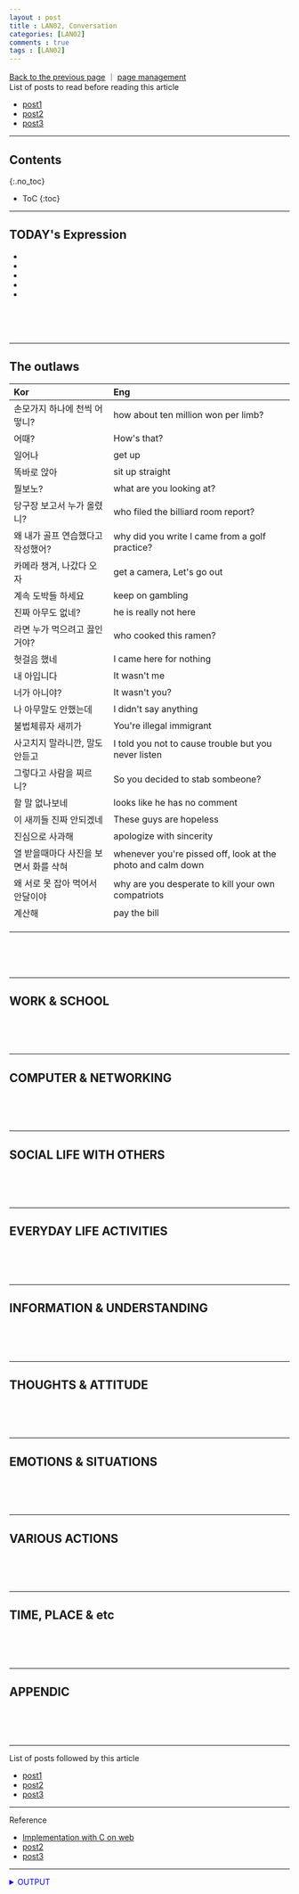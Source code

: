 ```yaml
---
layout : post
title : LAN02, Conversation
categories: [LAN02]
comments : true
tags : [LAN02]
---
```

[Back to the previous page](https://userdyk-github.github.io/Study.html) ｜ <a href="https://github.com/userdyk-github/userdyk-github.github.io/blob/master/_posts/LAN02/2019-08-13-LAN02-Conversation.md" target="_blank">page management</a><br>
List of posts to read before reading this article
- <a href='https://userdyk-github.github.io/'>post1</a>
- <a href='https://userdyk-github.github.io/'>post2</a>
- <a href='https://userdyk-github.github.io/'>post3</a>

---

## Contents
{:.no_toc}

* ToC
{:toc}

<hr class="division1">



## **TODAY's Expression**

- 
- 
- 
- 
- 


<br><br><br>
<hr class="division2">

## **The outlaws**

|Kor|Eng|
|:--|:--|
|손모가지 하나에 천씩 어떻니?|how about ten million won per limb?|
|어때?|How's that?|
|일어나|get up|
|똑바로 앉아|sit up straight|
|뭘보노?|what are you looking at?|
|당구장 보고서 누가 올렸니?|who filed the billiard room report?|
|왜 내가 골프 연습했다고 작성했어?|why did you write I came from a golf practice?|
|카메라 챙겨, 나갔다 오자|get a camera, Let's go out|
|계속 도박들 하세요|keep on gambling|
|진짜 아무도 없네?|he is really not here|
|라면 누가 먹으려고 끓인거야?|who cooked this ramen?|
|헛걸음 했네|I came here for nothing|
|내 아입니다|It wasn't me|
|너가 아니야?|It wasn't you?|
|나 아무말도 안했는데|I didn't say anything|
|불법체류자 새끼가|You're illegal immigrant|
|사고치지 말라니깐, 말도 안듣고|I told you not to cause trouble but you never listen|
|그렇다고 사람을 찌르니?|So you decided to stab sombeone?|
|할 말 없나보네|looks like he has no comment|
|이 새끼들 진짜 안되겠네|These guys are hopeless|
|진심으로 사과해|apologize with sincerity|
|열 받을때마다 사진을 보면서 화를 삭혀|whenever you're pissed off, look at the photo and calm down|
|왜 서로 못 잡아 먹어서 안달이야|why are you desperate to kill your own compatriots|
|계산해|pay the bill|
|||
|||
|||



<br><br><br>
<hr class="division2">

## **WORK & SCHOOL**

<br><br><br>
<hr class="division2">

## **COMPUTER & NETWORKING**

<br><br><br>
<hr class="division2">

## **SOCIAL LIFE WITH OTHERS**

<br><br><br>
<hr class="division2">

## **EVERYDAY LIFE ACTIVITIES**

<br><br><br>
<hr class="division2">

## **INFORMATION & UNDERSTANDING**

<br><br><br>
<hr class="division2">

## **THOUGHTS & ATTITUDE**

<br><br><br>
<hr class="division2">

## **EMOTIONS & SITUATIONS**

<br><br><br>
<hr class="division2">

## **VARIOUS ACTIONS**

<br><br><br>
<hr class="division2">

## **TIME, PLACE & etc**

<br><br><br>
<hr class="division2">

## **APPENDIC**

<br><br><br>
<hr class="division1">

List of posts followed by this article
- [post1](https://userdyk-github.github.io/)
- <a href='https://userdyk-github.github.io/'>post2</a>
- <a href='https://userdyk-github.github.io/'>post3</a>

---

Reference
- <a href='https://repl.it/languages/c' target="_blank">Implementation with C on web</a>
- <a href='https://userdyk-github.github.io/'>post2</a>
- <a href='https://userdyk-github.github.io/'>post3</a>

---

<details markdown="1">
<summary class='jb-small' style="color:blue">OUTPUT</summary>
<hr class='division3'>
    <details markdown="1">
    <summary class='jb-small' style="color:red">OUTPUT</summary>
    <hr class='division3_1'>
    <hr class='division3_1'>
    </details>
<hr class='division3'>
</details>




